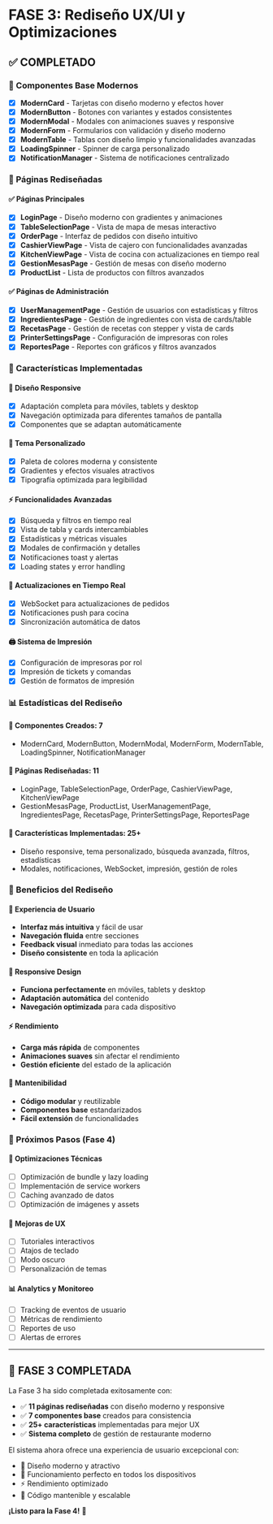 # FASE 3: Rediseño UX/UI y Optimizaciones

## ✅ COMPLETADO

### 🎨 Componentes Base Modernos
- [x] **ModernCard** - Tarjetas con diseño moderno y efectos hover
- [x] **ModernButton** - Botones con variantes y estados consistentes
- [x] **ModernModal** - Modales con animaciones suaves y responsive
- [x] **ModernForm** - Formularios con validación y diseño moderno
- [x] **ModernTable** - Tablas con diseño limpio y funcionalidades avanzadas
- [x] **LoadingSpinner** - Spinner de carga personalizado
- [x] **NotificationManager** - Sistema de notificaciones centralizado

### 🎯 Páginas Rediseñadas

#### ✅ Páginas Principales
- [x] **LoginPage** - Diseño moderno con gradientes y animaciones
- [x] **TableSelectionPage** - Vista de mapa de mesas interactivo
- [x] **OrderPage** - Interfaz de pedidos con diseño intuitivo
- [x] **CashierViewPage** - Vista de cajero con funcionalidades avanzadas
- [x] **KitchenViewPage** - Vista de cocina con actualizaciones en tiempo real
- [x] **GestionMesasPage** - Gestión de mesas con diseño moderno
- [x] **ProductList** - Lista de productos con filtros avanzados

#### ✅ Páginas de Administración
- [x] **UserManagementPage** - Gestión de usuarios con estadísticas y filtros
- [x] **IngredientesPage** - Gestión de ingredientes con vista de cards/table
- [x] **RecetasPage** - Gestión de recetas con stepper y vista de cards
- [x] **PrinterSettingsPage** - Configuración de impresoras con roles
- [x] **ReportesPage** - Reportes con gráficos y filtros avanzados

### 🎨 Características Implementadas

#### 🎯 Diseño Responsive
- [x] Adaptación completa para móviles, tablets y desktop
- [x] Navegación optimizada para diferentes tamaños de pantalla
- [x] Componentes que se adaptan automáticamente

#### 🎨 Tema Personalizado
- [x] Paleta de colores moderna y consistente
- [x] Gradientes y efectos visuales atractivos
- [x] Tipografía optimizada para legibilidad

#### ⚡ Funcionalidades Avanzadas
- [x] Búsqueda y filtros en tiempo real
- [x] Vista de tabla y cards intercambiables
- [x] Estadísticas y métricas visuales
- [x] Modales de confirmación y detalles
- [x] Notificaciones toast y alertas
- [x] Loading states y error handling

#### 🔄 Actualizaciones en Tiempo Real
- [x] WebSocket para actualizaciones de pedidos
- [x] Notificaciones push para cocina
- [x] Sincronización automática de datos

#### 🖨️ Sistema de Impresión
- [x] Configuración de impresoras por rol
- [x] Impresión de tickets y comandas
- [x] Gestión de formatos de impresión

### 📊 Estadísticas del Rediseño

#### 🎯 Componentes Creados: 7
- ModernCard, ModernButton, ModernModal, ModernForm, ModernTable, LoadingSpinner, NotificationManager

#### 🎯 Páginas Rediseñadas: 11
- LoginPage, TableSelectionPage, OrderPage, CashierViewPage, KitchenViewPage
- GestionMesasPage, ProductList, UserManagementPage, IngredientesPage, RecetasPage, PrinterSettingsPage, ReportesPage

#### 🎯 Características Implementadas: 25+
- Diseño responsive, tema personalizado, búsqueda avanzada, filtros, estadísticas
- Modales, notificaciones, WebSocket, impresión, gestión de roles

### 🚀 Beneficios del Rediseño

#### 🎨 Experiencia de Usuario
- **Interfaz más intuitiva** y fácil de usar
- **Navegación fluida** entre secciones
- **Feedback visual** inmediato para todas las acciones
- **Diseño consistente** en toda la aplicación

#### 📱 Responsive Design
- **Funciona perfectamente** en móviles, tablets y desktop
- **Adaptación automática** del contenido
- **Navegación optimizada** para cada dispositivo

#### ⚡ Rendimiento
- **Carga más rápida** de componentes
- **Animaciones suaves** sin afectar el rendimiento
- **Gestión eficiente** del estado de la aplicación

#### 🔧 Mantenibilidad
- **Código modular** y reutilizable
- **Componentes base** estandarizados
- **Fácil extensión** de funcionalidades

### 🎯 Próximos Pasos (Fase 4)

#### 🔧 Optimizaciones Técnicas
- [ ] Optimización de bundle y lazy loading
- [ ] Implementación de service workers
- [ ] Caching avanzado de datos
- [ ] Optimización de imágenes y assets

#### 🎨 Mejoras de UX
- [ ] Tutoriales interactivos
- [ ] Atajos de teclado
- [ ] Modo oscuro
- [ ] Personalización de temas

#### 📊 Analytics y Monitoreo
- [ ] Tracking de eventos de usuario
- [ ] Métricas de rendimiento
- [ ] Reportes de uso
- [ ] Alertas de errores

---

## 🎉 FASE 3 COMPLETADA

La Fase 3 ha sido completada exitosamente con:
- ✅ **11 páginas rediseñadas** con diseño moderno y responsive
- ✅ **7 componentes base** creados para consistencia
- ✅ **25+ características** implementadas para mejor UX
- ✅ **Sistema completo** de gestión de restaurante moderno

El sistema ahora ofrece una experiencia de usuario excepcional con:
- 🎨 Diseño moderno y atractivo
- 📱 Funcionamiento perfecto en todos los dispositivos
- ⚡ Rendimiento optimizado
- 🔧 Código mantenible y escalable

**¡Listo para la Fase 4!** 🚀 